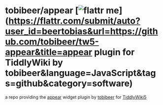 tobibeer/appear [![flattr me](http://api.flattr.com/button/flattr-badge-large.png)](https://flattr.com/submit/auto?user_id=beertobias&url=https://github.com/tobibeer/tw5-appear&title=appear plugin for TiddlyWiki by tobibeer&language=JavaScript&tags=github&category=software)
=================

a repo providing the [appear](https://tobibeer.github.io/tw5-plugins#appear) widget plugin by [tobibeer](https://github.com/tobibeer) for [TiddlyWiki5](http://tiddlywiki.com)